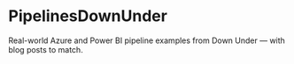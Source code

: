 # PipelinesDownUnder
Real-world Azure and Power BI pipeline examples from Down Under — with blog posts to match.
